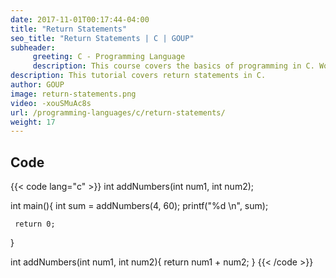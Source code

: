 ```yaml
---
date: 2017-11-01T00:17:44-04:00
title: "Return Statements"
seo_title: "Return Statements | C | GOUP"
subheader:
     greeting: C - Programming Language
     description: This course covers the basics of programming in C. Work your way through the videos/articles and I'll teach you everything you need to know to start your programming journey!
description: This tutorial covers return statements in C.
author: GOUP
image: return-statements.png
video: -xouSMuAc8s
url: /programming-languages/c/return-statements/
weight: 17
---
```


## Code

{{< code lang="c" >}}
int addNumbers(int num1, int num2);

int main(){
     int sum = addNumbers(4, 60);
     printf("%d \n", sum);

     return 0;
}

int addNumbers(int num1, int num2){
     return num1 + num2;
}
{{< /code >}}